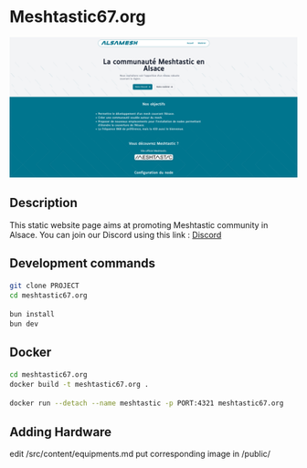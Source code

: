 # Meshtastic67.org

![screenshot](readme-image.png)

## Description
This static website page aims at promoting Meshtastic community in Alsace.
You can join our Discord using this link :
<a href="https://discord.gg/aRYWN5HwFU">Discord</a>

## Development commands
```sh
git clone PROJECT
cd meshtastic67.org

bun install
bun dev
```

## Docker
```sh
cd meshtastic67.org
docker build -t meshtastic67.org .

docker run --detach --name meshtastic -p PORT:4321 meshtastic67.org
```

## Adding Hardware
edit /src/content/equipments.md
put corresponding image in /public/